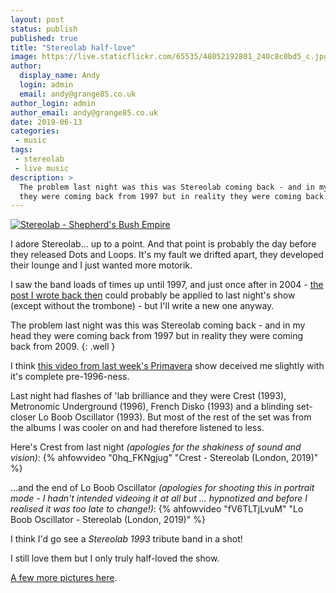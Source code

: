 ```yaml
---
layout: post
status: publish
published: true
title: "Stereolab half-love"
image: https://live.staticflickr.com/65535/48052192801_240c8c0bd5_c.jpg
author:
  display_name: Andy
  login: admin
  email: andy@grange85.co.uk
author_login: admin
author_email: andy@grange85.co.uk
date: 2019-06-13
categories:
 - music
tags:
 - stereolab
 - live music
description: >
  The problem last night was this was Stereolab coming back - and in my head
  they were coming back from 1997 but in reality they were coming back from 2009.
---
```


<a data-flickr-embed="true"  href="https://www.flickr.com/photos/grange85/48052192801/in/dateposted/" title="Stereolab - Shepherd&#x27;s Bush Empire"><img src="https://live.staticflickr.com/65535/48052192801_240c8c0bd5_c.jpg" alt="Stereolab - Shepherd&#x27;s Bush Empire"></a>

I adore Stereolab... up to a point. And that point is probably the day before they released Dots and Loops. It's my fault we drifted apart, they developed their lounge and I just wanted more motorik.

I saw the band loads of times up until 1997, and just once after in 2004 - [the post I wrote back then](/swirling/2004/08/25/the-only-band-that-can-still-make-me-dance/) could probably be applied to last night's show (except without the trombone) - but I'll write a new one anyway.
	
The problem last night was this was Stereolab coming back - and in my head they were coming back from 1997 but in reality they were coming back from 2009.
{: .well }

I think [this video from last week's Primavera](https://www.youtube.com/watch?v=n8q1Gdh1ptQ) show deceived me slightly with it's complete pre-1996-ness.

Last night had flashes of 'lab brilliance and they were Crest (1993), Metronomic Underground (1996), French Disko (1993) and a blinding set-closer Lo Boob Oscillator (1993). But most of the rest of the set was from the albums I was cooler on and had therefore listened to less.

Here's Crest from last night _(apologies for the shakiness of sound and vision)_:
{% ahfowvideo "0hq_FKNgjug" "Crest - Stereolab (London, 2019)" %}


...and the end of Lo Boob Oscillator _(apologies for shooting this in portrait mode - I hadn't intended videoing it at all but ... hypnotized and before I realised it was too late to change!)_:
{% ahfowvideo "fV6TLTjLvuM" "Lo Boob Oscillator - Stereolab (London, 2019)" %}


I think I'd go see a _Stereolab 1993_ tribute band in a shot!

I still love them but I only truly half-loved the show.

[A few more pictures here](https://www.flickr.com/photos/grange85/albums/72157709056528108).
